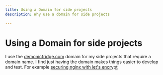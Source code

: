 ```yaml
---
title: Using a Domain for side projects
description: Why use a domain for side projects

---
```


# Using a Domain for side projects

I use the <a href="https://demonicfridge.com/">demonicfridge.com</a> domain for my
side projects that require a domain name.
I find just having the domain makes things easier to develop and test.
For example [securing nginx with let's encrypt](https://www.digitalocean.com/community/tutorials/how-to-secure-nginx-with-let-s-encrypt-on-ubuntu-16-04)
